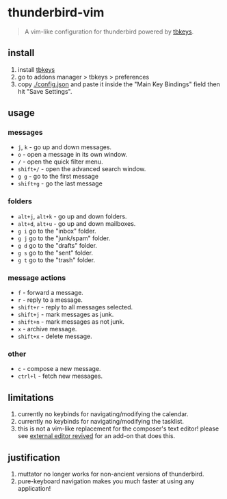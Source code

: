 # thunderbird-vim

> A vim-like configuration for thunderbird powered by [tbkeys](https://github.com/wshanks/tbkeys).

## install

1. install [tbkeys](https://github.com/wshanks/tbkeys?tab=readme-ov-file#install)
2. go to addons manager > tbkeys > preferences
3. copy [./config.json](./config.json) and paste it inside the "Main Key Bindings" field then hit "Save Settings".

## usage

### messages

- `j`, `k` - go up and down messages.
- `o` - open a message in its own window.
- `/` - open the quick filter menu.
- `shift+/` - open the advanced search window.
- `g g` - go to the first message
- `shift+g` - go the last message

### folders

- `alt+j`, `alt+k` - go up and down folders.
- `alt+d`, `alt+u` - go up and down mailboxes.
- `g i` go to the "inbox" folder.
- `g j` go to the "junk/spam" folder.
- `g d` go to the "drafts" folder.
- `g s` go to the "sent" folder.
- `g t` go to the "trash" folder.

### message actions

- `f` - forward a message.
- `r` - reply to a message.
- `shift+r` - reply to all messages selected.
- `shift+j` - mark messages as junk.
- `shift+n` - mark messages as not junk.
- `x` - archive message.
- `shift+x` - delete message.

### other

- `c` - compose a new message.
- `ctrl+l` - fetch new messages.

## limitations

1. currently no keybinds for navigating/modifying the calendar.
2. currently no keybinds for navigating/modifying the tasklist.
3. this is not a vim-like replacement for the composer's text editor! please see [external editor revived](https://github.com/Frederick888/external-editor-revived) for an add-on that does this.

## justification

1. muttator no longer works for non-ancient versions of thunderbird.
2. pure-keyboard navigation makes you much faster at using any application!

